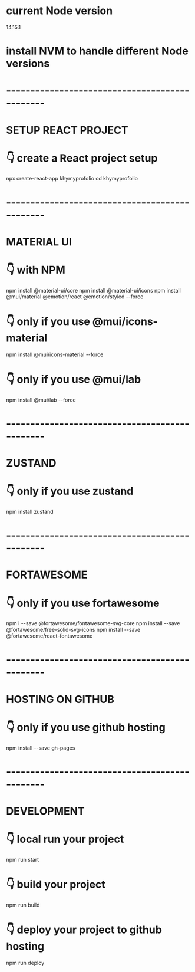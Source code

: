 # current Node version
14.15.1

# install NVM to handle different Node versions

# ----------------------------------------------
# SETUP REACT PROJECT

# 👇️ create a React project setup
npx create-react-app khymyprofolio
cd khymyprofolio

# ----------------------------------------------
# MATERIAL UI

# 👇️ with NPM
npm install @material-ui/core
npm install @material-ui/icons
npm install @mui/material @emotion/react @emotion/styled --force

# 👇️ only if you use @mui/icons-material
npm install @mui/icons-material --force

# 👇️ only if you use @mui/lab
npm install @mui/lab --force

# ----------------------------------------------
# ZUSTAND

# 👇️ only if you use zustand
npm install zustand

# ----------------------------------------------
# FORTAWESOME

# 👇️ only if you use fortawesome
npm i --save @fortawesome/fontawesome-svg-core
npm install --save @fortawesome/free-solid-svg-icons
npm install --save @fortawesome/react-fontawesome


# ----------------------------------------------
# HOSTING ON GITHUB

# 👇️ only if you use github hosting
npm install --save gh-pages

# ----------------------------------------------
# DEVELOPMENT

# 👇️ local run your project
npm run start

# 👇️ build your project
npm run build

# 👇️ deploy your project to github hosting
npm run deploy